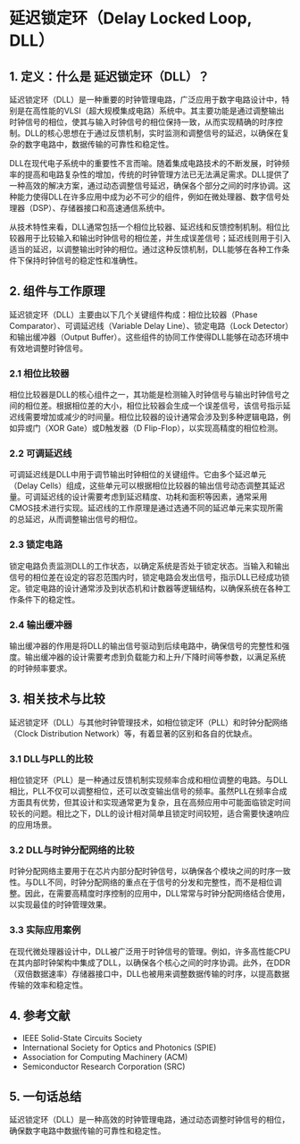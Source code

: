 # 延迟锁定环（Delay Locked Loop, DLL）

## 1. 定义：什么是 **延迟锁定环（DLL）**？
延迟锁定环（DLL）是一种重要的时钟管理电路，广泛应用于数字电路设计中，特别是在高性能的VLSI（超大规模集成电路）系统中。其主要功能是通过调整输出时钟信号的相位，使其与输入时钟信号的相位保持一致，从而实现精确的时序控制。DLL的核心思想在于通过反馈机制，实时监测和调整信号的延迟，以确保在复杂的数字电路中，数据传输的可靠性和稳定性。

DLL在现代电子系统中的重要性不言而喻。随着集成电路技术的不断发展，时钟频率的提高和电路复杂性的增加，传统的时钟管理方法已无法满足需求。DLL提供了一种高效的解决方案，通过动态调整信号延迟，确保各个部分之间的时序协调。这种能力使得DLL在许多应用中成为必不可少的组件，例如在微处理器、数字信号处理器（DSP）、存储器接口和高速通信系统中。

从技术特性来看，DLL通常包括一个相位比较器、延迟线和反馈控制机制。相位比较器用于比较输入和输出时钟信号的相位差，并生成误差信号；延迟线则用于引入适当的延迟，以调整输出时钟的相位。通过这种反馈机制，DLL能够在各种工作条件下保持时钟信号的稳定性和准确性。

## 2. 组件与工作原理
延迟锁定环（DLL）主要由以下几个关键组件构成：相位比较器（Phase Comparator）、可调延迟线（Variable Delay Line）、锁定电路（Lock Detector）和输出缓冲器（Output Buffer）。这些组件的协同工作使得DLL能够在动态环境中有效地调整时钟信号。

### 2.1 相位比较器
相位比较器是DLL的核心组件之一，其功能是检测输入时钟信号与输出时钟信号之间的相位差。根据相位差的大小，相位比较器会生成一个误差信号，该信号指示延迟线需要增加或减少的时间量。相位比较器的设计通常会涉及到多种逻辑电路，例如异或门（XOR Gate）或D触发器（D Flip-Flop），以实现高精度的相位检测。

### 2.2 可调延迟线
可调延迟线是DLL中用于调节输出时钟相位的关键组件。它由多个延迟单元（Delay Cells）组成，这些单元可以根据相位比较器的输出信号动态调整其延迟量。可调延迟线的设计需要考虑到延迟精度、功耗和面积等因素，通常采用CMOS技术进行实现。延迟线的工作原理是通过选通不同的延迟单元来实现所需的总延迟，从而调整输出信号的相位。

### 2.3 锁定电路
锁定电路负责监测DLL的工作状态，以确定系统是否处于锁定状态。当输入和输出信号的相位差在设定的容忍范围内时，锁定电路会发出信号，指示DLL已经成功锁定。锁定电路的设计通常涉及到状态机和计数器等逻辑结构，以确保系统在各种工作条件下的稳定性。

### 2.4 输出缓冲器
输出缓冲器的作用是将DLL的输出信号驱动到后续电路中，确保信号的完整性和强度。输出缓冲器的设计需要考虑到负载能力和上升/下降时间等参数，以满足系统的时钟频率要求。

## 3. 相关技术与比较
延迟锁定环（DLL）与其他时钟管理技术，如相位锁定环（PLL）和时钟分配网络（Clock Distribution Network）等，有着显著的区别和各自的优缺点。

### 3.1 DLL与PLL的比较
相位锁定环（PLL）是一种通过反馈机制实现频率合成和相位调整的电路。与DLL相比，PLL不仅可以调整相位，还可以改变输出信号的频率。虽然PLL在频率合成方面具有优势，但其设计和实现通常更为复杂，且在高频应用中可能面临锁定时间较长的问题。相比之下，DLL的设计相对简单且锁定时间较短，适合需要快速响应的应用场景。

### 3.2 DLL与时钟分配网络的比较
时钟分配网络主要用于在芯片内部分配时钟信号，以确保各个模块之间的时序一致性。与DLL不同，时钟分配网络的重点在于信号的分发和完整性，而不是相位调整。因此，在需要高精度时序控制的应用中，DLL常常与时钟分配网络结合使用，以实现最佳的时钟管理效果。

### 3.3 实际应用案例
在现代微处理器设计中，DLL被广泛用于时钟信号的管理。例如，许多高性能CPU在其内部时钟架构中集成了DLL，以确保各个核心之间的时序协调。此外，在DDR（双倍数据速率）存储器接口中，DLL也被用来调整数据传输的时序，以提高数据传输的效率和稳定性。

## 4. 参考文献
- IEEE Solid-State Circuits Society
- International Society for Optics and Photonics (SPIE)
- Association for Computing Machinery (ACM)
- Semiconductor Research Corporation (SRC)

## 5. 一句话总结
延迟锁定环（DLL）是一种高效的时钟管理电路，通过动态调整时钟信号的相位，确保数字电路中数据传输的可靠性和稳定性。